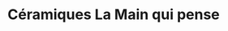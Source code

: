 ---
title: "Céramiques La Main qui pense"
url: /arles/ceramiques-la-main-qui-pense/
shop: décoration intérieure
---